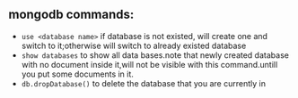 ## mongodb commands:
* `use <database name>` if database is not existed, will create one and switch to it;otherwise will switch to already existed database
* `show databases` to show all data bases.note that newly created database with no document inside it,will not be visible with this command.untill you put some documents in it.
* `db.dropDatabase()` to delete the database that you are currently in
